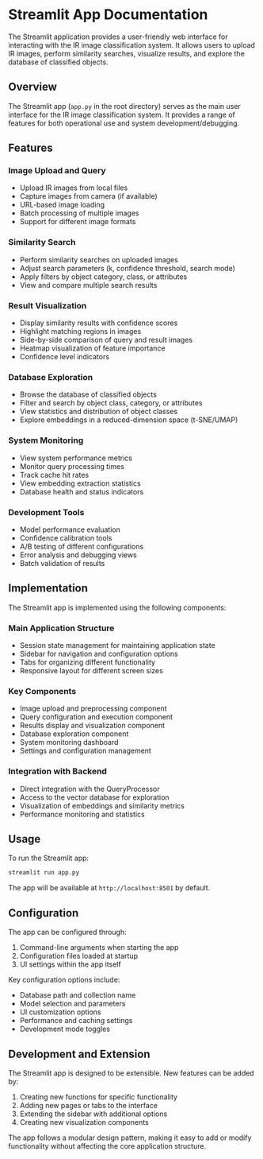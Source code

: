 # Streamlit App Documentation

The Streamlit application provides a user-friendly web interface for interacting with the IR image classification system. It allows users to upload IR images, perform similarity searches, visualize results, and explore the database of classified objects.

## Overview

The Streamlit app (`app.py` in the root directory) serves as the main user interface for the IR image classification system. It provides a range of features for both operational use and system development/debugging.

## Features

### Image Upload and Query

- Upload IR images from local files
- Capture images from camera (if available)
- URL-based image loading
- Batch processing of multiple images
- Support for different image formats

### Similarity Search

- Perform similarity searches on uploaded images
- Adjust search parameters (k, confidence threshold, search mode)
- Apply filters by object category, class, or attributes
- View and compare multiple search results

### Result Visualization

- Display similarity results with confidence scores
- Highlight matching regions in images
- Side-by-side comparison of query and result images
- Heatmap visualization of feature importance
- Confidence level indicators

### Database Exploration

- Browse the database of classified objects
- Filter and search by object class, category, or attributes
- View statistics and distribution of object classes
- Explore embeddings in a reduced-dimension space (t-SNE/UMAP)

### System Monitoring

- View system performance metrics
- Monitor query processing times
- Track cache hit rates
- View embedding extraction statistics
- Database health and status indicators

### Development Tools

- Model performance evaluation
- Confidence calibration tools
- A/B testing of different configurations
- Error analysis and debugging views
- Batch validation of results

## Implementation

The Streamlit app is implemented using the following components:

### Main Application Structure

- Session state management for maintaining application state
- Sidebar for navigation and configuration options
- Tabs for organizing different functionality
- Responsive layout for different screen sizes

### Key Components

- Image upload and preprocessing component
- Query configuration and execution component
- Results display and visualization component
- Database exploration component
- System monitoring dashboard
- Settings and configuration management

### Integration with Backend

- Direct integration with the QueryProcessor
- Access to the vector database for exploration
- Visualization of embeddings and similarity metrics
- Performance monitoring and statistics

## Usage

To run the Streamlit app:

```bash
streamlit run app.py
```

The app will be available at `http://localhost:8501` by default.

## Configuration

The app can be configured through:

1. Command-line arguments when starting the app
2. Configuration files loaded at startup
3. UI settings within the app itself

Key configuration options include:

- Database path and collection name
- Model selection and parameters
- UI customization options
- Performance and caching settings
- Development mode toggles

## Development and Extension

The Streamlit app is designed to be extensible. New features can be added by:

1. Creating new functions for specific functionality
2. Adding new pages or tabs to the interface
3. Extending the sidebar with additional options
4. Creating new visualization components

The app follows a modular design pattern, making it easy to add or modify functionality without affecting the core application structure.
